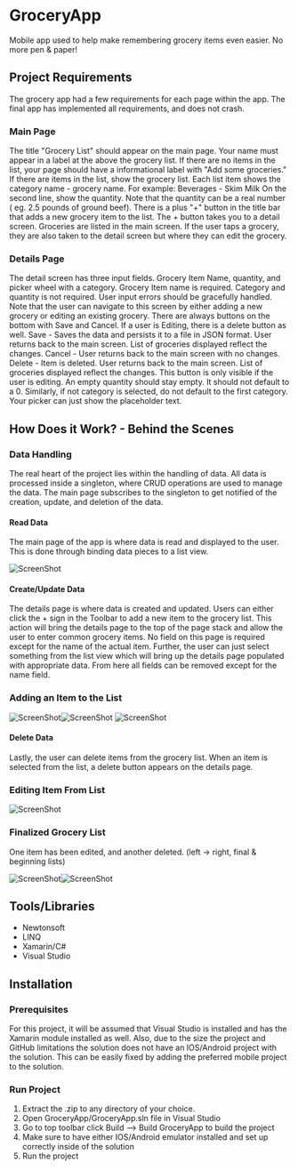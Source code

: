# GroceryApp
Mobile app used to help make remembering grocery items even easier. No more pen &amp; paper!

## Project Requirements
The grocery app had a few requirements for each page within the app. The final app has implemented all requirements, and does not crash.
### Main Page 
The title "Grocery List" should appear on the main page.
Your name must appear in a label at the above the grocery list.
If there are no items in the list, your page should have a informational label with "Add some groceries."
If there are items in the list, show the grocery list.
Each list item shows the category name - grocery name.  For example:   Beverages - Skim Milk
On the second line, show the quantity.  Note that the quantity can be a real number  ( eg. 2.5 pounds of ground beef).
There is a plus "+" button in the title bar that adds a new grocery item to the list.
The + button takes you to a detail screen.
Groceries are listed in the main screen.  If the user taps a grocery, they are also taken to the detail screen but where they can edit the grocery.
### Details Page 
The detail screen has three input fields.  Grocery Item Name, quantity, and picker wheel with a category.
Grocery Item name is required.  Category and quantity is not required.  User input errors should be gracefully handled.
Note that the user can navigate to this screen by either adding a new grocery or editing an existing grocery.
There are always buttons on the bottom with Save and Cancel.   If a user is Editing, there is a delete button as well.
Save - Saves the data and persists it to a file in JSON format.  User returns back to the main screen.  List of groceries displayed reflect the changes.
Cancel -  User returns back to the main screen with no changes.
Delete - Item is deleted. User returns back to the main screen.  List of groceries displayed reflect the changes.  This button is only visible if the user is editing.
An empty quantity should stay empty.  It should not default to a 0.
Similarly, if not category is selected, do not default to the first category.  Your picker can just show the placeholder text.

## How Does it Work? - Behind the Scenes
### Data Handling
The real heart of the project lies within the handling of data. All data is processed inside a singleton, where CRUD operations are used to manage the data. The main page subscribes to the singleton to get notified of the creation, update, and deletion of the data.
#### Read Data
The main page of the app is where data is read and displayed to the user. This is done through binding data pieces to a list view.

![ScreenShot](/screenshots/listEmpty.png)
#### Create/Update Data
The details page is where data is created and updated. Users can either click the + sign in the Toolbar to add a new item to the grocery list. This action will bring the details page to the top of the page stack and allow the user to enter common grocery items. No field on this page is required except for the name of the actual item. Further, the user can just select something from the list view which will bring up the details page populated with appropriate data. From here all fields can be removed except for the name field.
### Adding an Item to the List
![ScreenShot](/screenshots/additem.png)![ScreenShot](/screenshots/error.png) 
![ScreenShot](/screenshots/listFull.png)
#### Delete Data
Lastly, the user can delete items from the grocery list. When an item is selected from the list, a delete button appears on the details page. 
### Editing Item From List
![ScreenShot](/screenshots/edititem.png)
### Finalized Grocery List
One item has been edited, and another deleted. (left -> right, final & beginning lists)

![ScreenShot](/screenshots/finalList.png)![ScreenShot](/screenshots/listFull.png)


## Tools/Libraries
* Newtonsoft
* LINQ
* Xamarin/C#
* Visual Studio

## Installation 
### Prerequisites
For this project, it will be assumed that Visual Studio is installed and has the Xamarin module installed as well. Also, due to the size the project and GitHub limitations the solution does not have an IOS/Android project with the solution. This can be easily fixed by adding the preferred mobile project to the solution.
### Run Project
1. Extract the .zip to any directory of your choice.
2. Open GroceryApp/GroceryApp.sln file in Visual Studio
3. Go to top toolbar click Build --> Build GroceryApp to build the project
4. Make sure to have either IOS/Android emulator installed and set up correctly inside of the solution
5. Run the project

